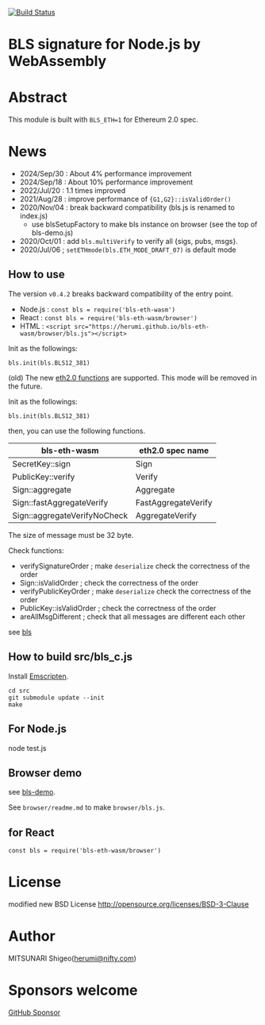 [![Build Status](https://github.com/herumi/bls-eth-wasm/actions/workflows/main.yml/badge.svg)](https://github.com/herumi/bls-eth-wasm/actions/workflows/main.yml)

# BLS signature for Node.js by WebAssembly

# Abstract
This module is built with `BLS_ETH=1` for Ethereum 2.0 spec.

# News
- 2024/Sep/30 : About 4% performance improvement
- 2024/Sep/18 : About 10% performance improvement
- 2022/Jul/20 : 1.1 times improved
- 2021/Aug/28 : improve performance of `{G1,G2}::isValidOrder()`
- 2020/Nov/04 : break backward compatibility (bls.js is renamed to index.js)
  - use blsSetupFactory to make bls instance on browser (see the top of bls-demo.js)
- 2020/Oct/01 : add `bls.multiVerify` to verify all {sigs, pubs, msgs}.
- 2020/Jul/06 ; `setETHmode(bls.ETH_MODE_DRAFT_07)` is default mode

## How to use
The version `v0.4.2` breaks backward compatibility of the entry point.

- Node.js : `const bls = require('bls-eth-wasm')`
- React : `const bls = require('bls-eth-wasm/browser')`
- HTML : `<script src="https://herumi.github.io/bls-eth-wasm/browser/bls.js"></script>`

Init as the followings:

```
bls.init(bls.BLS12_381)
```

(old) The new [eth2.0 functions](https://github.com/ethereum/eth2.0-specs/blob/dev/specs/phase0/beacon-chain.md#bls-signatures) are supported. This mode will be removed in the future.

Init as the followings:

```
bls.init(bls.BLS12_381)
```

then, you can use the following functions.

bls-eth-wasm | eth2.0 spec name|
------|-----------------|
SecretKey::sign|Sign|
PublicKey::verify|Verify|
Sign::aggregate|Aggregate|
Sign::fastAggregateVerify|FastAggregateVerify|
Sign::aggregateVerifyNoCheck|AggregateVerify|

The size of message must be 32 byte.

Check functions:
- verifySignatureOrder ; make `deserialize` check the correctness of the order
- Sign::isValidOrder ; check the correctness of the order
- verifyPublicKeyOrder ; make `deserialize` check the correctness of the order
- PublicKey::isValidOrder ; check the correctness of the order
- areAllMsgDifferent ; check that all messages are different each other

see [bls](https://github.com/herumi/bls)

## How to build src/bls_c.js
Install [Emscripten](https://emscripten.org/).
```
cd src
git submodule update --init
make
```

## For Node.js
node test.js

## Browser demo

see [bls-demo](https://herumi.github.io/bls-eth-wasm/browser/demo.html).

See `browser/readme.md` to make `browser/bls.js`.

## for React

```
const bls = require('bls-eth-wasm/browser')
```

# License

modified new BSD License
http://opensource.org/licenses/BSD-3-Clause

# Author

MITSUNARI Shigeo(herumi@nifty.com)

# Sponsors welcome
[GitHub Sponsor](https://github.com/sponsors/herumi)
